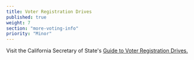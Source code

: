```yaml
---
title: Voter Registration Drives
published: true
weight: 7
section: "more-voting-info"
priority: "Minor"
---
```

Visit the California Secretary of State's [Guide to Voter Registration Drives.](http://www.sos.ca.gov/elections/additional-elections-information/publications-and-resources/guide-vr-drives/)

